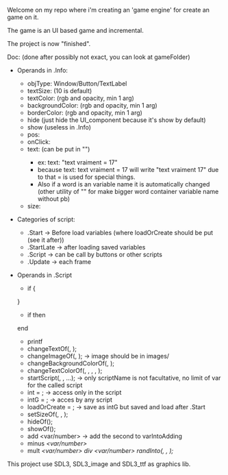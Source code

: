 Welcome on my repo where i'm creating an 'game engine' for create an game on it.

The game is an UI based game and incremental.

The project is now "finished".

Doc: (done after possibly not exact, you can look at gameFolder)
- Operands in .Info:
  - objType: Window/Button/TextLabel
  - textSize: <number> (10 is default)
  - textColor: <number> <number> <number> <number> (rgb and opacity, min 1 arg)
  - backgroundColor: <number> <number> <number> <number> (rgb and opacity, min 1 arg)
  - borderColor: <number> <number> <number> <number> (rgb and opacity, min 1 arg)
  - hide (just hide the UI_component because it's show by default)
  - show (useless in .Info)
  - pos: <number> <number>
  - onClick: <scriptName>
  - text: <text> (can be put in "")
    - ex: text: "text vraiment = 17"
    - because text: text vraiment = 17 will write "text vraiment 17" due to that = is used for special things.
    - Also if a word is an variable name it is automatically changed (other utility of "" for make bigger word container variable name without pb)
  - size: <number> <number>


- Categories of script:
  - .Start -> Before load variables (where loadOrCreate should be put (see it after))
  - .StartLate -> after loading saved variables
  - .Script -> can be call by buttons or other scripts
  - .Update -> each frame


- Operands in .Script
  - if <condition> {
  
  }
  - if <condition> then
  
  end
  - printf
  - changeTextOf(<objectName>, <text>);
  - changeImageOf(<objectName>, <imageName>); -> image should be in images/
  - changeBackgroundColorOf(<objectName>, <imageName>);
  - changeTextColorOf(<objectName>, <number>, <number>, <number>, <number>);
  - startScript(<scriptName>, <varNameInNextScript>, <valueOfTheVar>...); -> only scriptName is not facultative, no limit of var for the called script
  - int <varName> = <value>; -> access only in the script
  - intG <varName> = <value>; -> acces by any script
  - loadOrCreate <varName> = <value>; -> save as intG but saved and load after .Start
  - setSizeOf(<objectName>, <number>, <number>);
  - hideOf(<objectName>);
  - showOf(<objectName>);
  - add <varIntoAdding> <var/number> -> add the second to varIntoAdding
  - minus <var> <var/number>
  - mult <var> <var/number>
div <var> <var/number>
randInto(<var>, <min>, <max>);

This project use SDL3, SDL3_image and SDL3_ttf as graphics lib.
